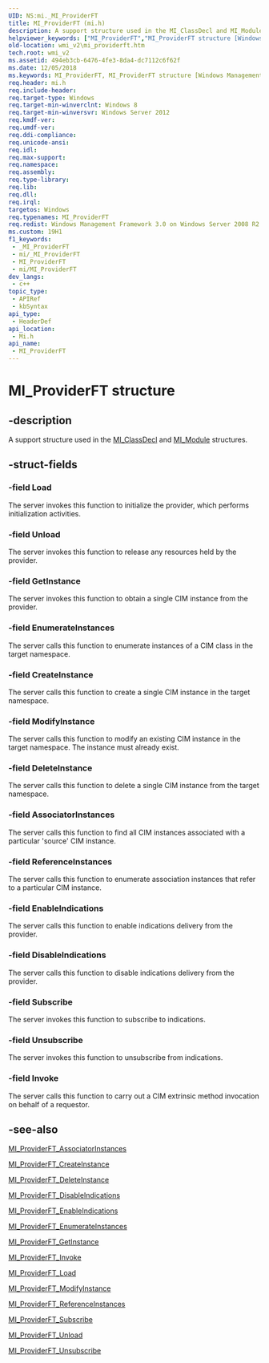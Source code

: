 ```yaml
---
UID: NS:mi._MI_ProviderFT
title: MI_ProviderFT (mi.h)
description: A support structure used in the MI_ClassDecl and MI_Module structures.
helpviewer_keywords: ["MI_ProviderFT","MI_ProviderFT structure [Windows Management Infrastructure (MI)]","mi/MI_ProviderFT","wmi_v2.mi_providerft"]
old-location: wmi_v2\mi_providerft.htm
tech.root: wmi_v2
ms.assetid: 494eb3cb-6476-4fe3-8da4-dc7112c6f62f
ms.date: 12/05/2018
ms.keywords: MI_ProviderFT, MI_ProviderFT structure [Windows Management Infrastructure (MI)], mi/MI_ProviderFT, wmi_v2.mi_providerft
req.header: mi.h
req.include-header: 
req.target-type: Windows
req.target-min-winverclnt: Windows 8
req.target-min-winversvr: Windows Server 2012
req.kmdf-ver: 
req.umdf-ver: 
req.ddi-compliance: 
req.unicode-ansi: 
req.idl: 
req.max-support: 
req.namespace: 
req.assembly: 
req.type-library: 
req.lib: 
req.dll: 
req.irql: 
targetos: Windows
req.typenames: MI_ProviderFT
req.redist: Windows Management Framework 3.0 on Windows Server 2008 R2 with SP1, Windows 7 with SP1, and Windows Server 2008 with SP2
ms.custom: 19H1
f1_keywords:
 - _MI_ProviderFT
 - mi/_MI_ProviderFT
 - MI_ProviderFT
 - mi/MI_ProviderFT
dev_langs:
 - c++
topic_type:
 - APIRef
 - kbSyntax
api_type:
 - HeaderDef
api_location:
 - Mi.h
api_name:
 - MI_ProviderFT
---
```


# MI_ProviderFT structure


## -description

A support structure used in the <a href="/windows/desktop/api/mi/ns-mi-mi_classdecl">MI_ClassDecl</a> and <a href="/windows/desktop/api/mi/ns-mi-mi_module">MI_Module</a> structures.

## -struct-fields

### -field Load

The server invokes this function to initialize the provider, which
 performs initialization activities.

### -field Unload

The server invokes this function to release any resources held by the 
 provider.

### -field GetInstance

The server invokes this function to obtain a single CIM 
 instance from the provider.

### -field EnumerateInstances

The server calls this function to enumerate instances of a CIM class 
 in the target namespace.

### -field CreateInstance

The server calls this function to create a single CIM 
 instance in the target namespace.

### -field ModifyInstance

The server calls this function to modify an existing CIM 
 instance in the target namespace. The instance must already exist.

### -field DeleteInstance

The server calls this function to delete a single CIM 
 instance from the target namespace.

### -field AssociatorInstances

The server calls this function to find all CIM instances
 associated with a particular 'source' CIM instance.

### -field ReferenceInstances

The server calls this function to enumerate association 
 instances that refer to a particular CIM instance.

### -field EnableIndications

The server calls this function to enable indications delivery 
 from the provider.

### -field DisableIndications

The server calls this function to disable indications delivery 
 from the provider.

### -field Subscribe

The server invokes this function to subscribe to indications.

### -field Unsubscribe

The server invokes this function to unsubscribe from indications.

### -field Invoke

The server calls this function to carry out a CIM extrinsic method 
 invocation on behalf of a requestor.

## -see-also

<a href="/previous-versions/windows/desktop/legacy/dn759647(v=vs.85)">MI_ProviderFT_AssociatorInstances</a>



<a href="/previous-versions/windows/desktop/legacy/dn759648(v=vs.85)">MI_ProviderFT_CreateInstance</a>



<a href="/previous-versions/windows/desktop/legacy/dn759649(v=vs.85)">MI_ProviderFT_DeleteInstance</a>



<a href="/previous-versions/windows/desktop/legacy/dn759650(v=vs.85)">MI_ProviderFT_DisableIndications</a>



<a href="/previous-versions/windows/desktop/legacy/dn759651(v=vs.85)">MI_ProviderFT_EnableIndications</a>



<a href="/previous-versions/windows/desktop/legacy/dn759652(v=vs.85)">MI_ProviderFT_EnumerateInstances</a>



<a href="/previous-versions/windows/desktop/legacy/dn759653(v=vs.85)">MI_ProviderFT_GetInstance</a>



<a href="/previous-versions/windows/desktop/legacy/dn759654(v=vs.85)">MI_ProviderFT_Invoke</a>



<a href="/previous-versions/windows/desktop/legacy/dn759655(v=vs.85)">MI_ProviderFT_Load</a>



<a href="/previous-versions/windows/desktop/legacy/dn759656(v=vs.85)">MI_ProviderFT_ModifyInstance</a>



<a href="/previous-versions/windows/desktop/legacy/dn759657(v=vs.85)">MI_ProviderFT_ReferenceInstances</a>



<a href="/previous-versions/windows/desktop/legacy/dn759658(v=vs.85)">MI_ProviderFT_Subscribe</a>



<a href="/previous-versions/windows/desktop/legacy/dn759659(v=vs.85)">MI_ProviderFT_Unload</a>



<a href="/previous-versions/windows/desktop/legacy/dn759660(v=vs.85)">MI_ProviderFT_Unsubscribe</a>